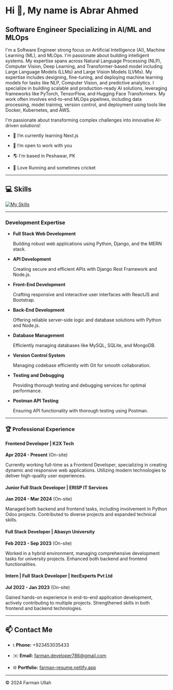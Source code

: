 # Hi 👋, My name is Abrar Ahmed

## Software Engineer Specializing in AI/ML and MLOps

I'm a Software Engineer strong focus on Artificial Intelligence (AI), Machine Learning (ML), and MLOps. I'm passionate about building intelligent systems. My expertise spans across Natural Language Processing (NLP), Computer Vision, Deep Learning, and Transformer-based model including Large Language Models (LLMs) and Large Vision Models (LVMs). My expertise includes designing, fine-tuning, and deploying machine learning models for tasks like NLP, Computer Vision, and predictive analytics. 
I specialize in building scalable and production-ready AI solutions, leveraging frameworks like PyTorch, TensorFlow, and Hugging Face Transformers. My work often involves end-to-end MLOps pipelines, including data processing, model training, version control, and deployment using tools like Docker, Kubernetes, and AWS.

I'm passionate about transforming complex challenges into innovative AI-driven solutions!
 
- 🌱 I’m currently learning Next.js

- 💞️ I’m open to work with you

- 🌎 I'm based in Peshawar, PK

- 🎽 Love Running and sometimes cricket
 
---
 
## 💻 Skills  

[![My Skills](https://skillicons.dev/icons?i=html,css,bootstrap,tailwindcss,js,react,redux,nodejs,python,django,mysql,sqlite,mongodb,git,postman)](https://skillicons.dev)
 
---
 
### Development Expertise
 
- **Full Stack Web Development**  

  Building robust web applications using Python, Django, and the MERN stack.

- **API Development**  

  Creating secure and efficient APIs with Django Rest Framework and Node.js.

- **Front-End Development**  

  Crafting responsive and interactive user interfaces with ReactJS and Bootstrap.

- **Back-End Development**  

  Offering reliable server-side logic and database solutions with Python and Node.js.

- **Database Management**  

  Efficiently managing databases like MySQL, SQLite, and MongoDB.

- **Version Control System**  

  Managing codebase efficiently with Git for smooth collaboration.

- **Testing and Debugging**  

  Providing thorough testing and debugging services for optimal performance.

- **Postman API Testing**  

  Ensuring API functionality with thorough testing using Postman.
 
---
 
### 🏆 Professional Experience  
 
#### Frontend Developer | **K2X Tech**  

**Apr 2024 - Present** (On-site)  

Currently working full-time as a Frontend Developer, specializing in creating dynamic and responsive web applications. Utilizing modern technologies to deliver high-quality user experiences.
 
#### Junior Full Stack Developer | **ERISP IT Services**  

**Jan 2024 - Mar 2024** (On-site)  

Managed both backend and frontend tasks, including involvement in Python Odoo projects. Contributed to diverse projects and expanded technical skills.
 
#### Full Stack Developer | **Abasyn University**  

**Feb 2023 - Sep 2023** (On-site)  

Worked in a hybrid environment, managing comprehensive development tasks for university projects. Enhanced both backend and frontend functionalities.
 
#### Intern | Full Stack Developer | **ItecExperts Pvt Ltd**  

**Jul 2022 - Jan 2023** (On-site)  

Gained hands-on experience in end-to-end application development, actively contributing to multiple projects. Strengthened skills in both frontend and backend technologies.
 
---
 
## 📫 Contact Me  

- 📞 **Phone:** +923453035433  

- ✉️ **Email:** farman.developer786@gmail.com  

- 🌐 **Portfolio:** [farman-resume.netlify.app](https://farman-resume.netlify.app)  
 
---
 
© 2024 Farman Ullah

 
